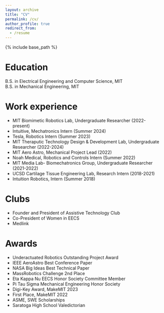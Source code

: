 ```yaml
---
layout: archive
title: "CV"
permalink: /cv/
author_profile: true
redirect_from:
  - /resume
---
```


{% include base_path %}

Education
======
B.S. in Electrical Engineering and Computer Science, MIT\
B.S. in Mechanical Engineering, MIT

Work experience
======
* MIT Biomimetic Robotics Lab, Undergraduate Researcher (2022-present)
* Intuitive, Mechatronics Intern (Summer 2024)
* Tesla, Robotics Intern (Summer 2023)
* MIT Theraputic Technology Design & Development Lab, Undergraduate Researcher (2022-2024)
* MIT Aero Astro, Mechanical Project Lead (2022)
* Noah Medical, Robotics and Controls Intern (Summer 2022)
* MIT Media Lab- Biomechatronics Group, Undergraduate Researcher (2021-2022)
* UCSD Cartilage Tissue Engineering Lab, Research Intern (2018-2021)
* Intuition Robotics, Intern (Summer 2018)

Clubs
======
* Founder and President of Assistive Technology Club
* Co-President of Women in EECS
* Medlink

Awards
======
* Underactuated Robotics Outstanding Project Award
* IEEE AeroAstro Best Conference Paper 
* NASA Big Ideas Best Technical Paper
* MassRobotics Challenge 2nd Place
* Eta Kappa Nu EECS Honor Society Committee Member
* Pi Tau Sigma Mechanical Engineering Honor Society
* Digi-Key Award, MakeMIT 2023
* First Place, MakeMIT 2022
* ASME, SWE Scholarships
* Saratoga High School Valedictorian 
  
